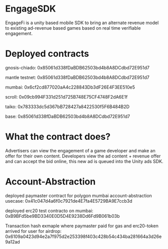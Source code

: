 # EngageSDK
EngageFi is a unity based mobile SDK to bring an alternate revenue model to existing ad-revenue based games based on real time verifiable engagement.

# Deployed contracts
gnosis-chiado: 0x85061d338fDaBDB62503bd4b8A8DCdbd72E951d7

mantle testnet: 0x85061d338fDaBDB62503bd4b8A8DCdbd72E951d7

mumbai: 0x6cf2cd877020aA4c228843Db3dF26E4F3EE510e5

scroll: 0x09cb994F331d251d725B748E75CF4748F2dA6E1f

taiko: 0x783333dc5d367bB728427a8422530f5F6B484B2D

base: 0x85061d338fDaBDB62503bd4b8A8DCdbd72E951d7

# What the contract does?

Advertisers can view the engagement of a game developer and make an offer for their own content. Developers view the ad content + revenue offer and can accept the bid online, this new ad is queued into the Unity ads SDK.


# Account-Abstraction

deployed paymaster contract for polygon mumbai account-abstraction usecase: 0x41c047d4a6f0c7921de4E7fa4E5729BA9E7ccb3d

deployed erc20 test contracto on mumbai: 0xB9BFd5be9BD3340E0D5D4E9238Dd6Fd9B061b03b

Transaction hash exmaple where paymaster paid for gas and erc20-token arrived for user for airdrop: 0x6109a0423d94e2a7f975d2e253398f403c428b54c434ba281664a3d26e9a12ad
